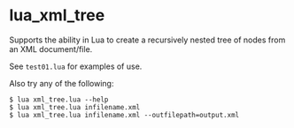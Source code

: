 # lua_xml_tree

Supports the ability in Lua to create a recursively nested tree of
nodes from an XML document/file.

See `test01.lua` for examples of use.

Also try any of the following:

```
$ lua xml_tree.lua --help
$ lua xml_tree.lua infilename.xml
$ lua xml_tree.lua infilename.xml --outfilepath=output.xml
```

